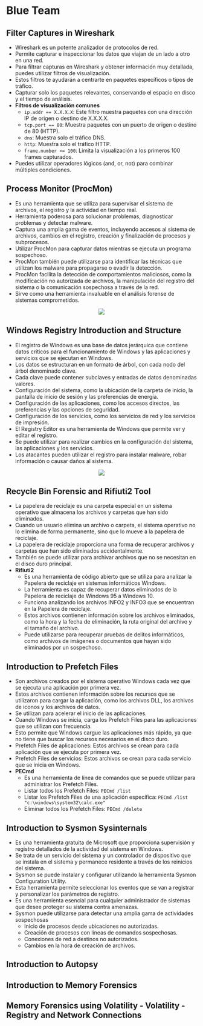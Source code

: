 # Blue Team

## Filter Captures in Wireshark

- Wireshark es un potente analizador de protocolos de red.
- Permite capturar e inspeccionar los datos que viajan de un lado a otro en una red.
- Para filtrar capturas en Wireshark y obtener información muy detallada, puedes utilizar filtros de visualización.
- Estos filtros te ayudarán a centrarte en paquetes específicos o tipos de tráfico.
- Capturar solo los paquetes relevantes, conservando el espacio en disco y el tiempo de análisis.
- **Filtros de visualización comunes**
  + `ip.addr == X.X.X.X`: Este filtro muestra paquetes con una dirección IP de origen o destino de X.X.X.X.
  + `tcp.port == 80`: Muestra paquetes con un puerto de origen o destino de 80 (HTTP).
  + `dns`: Muestra solo el tráfico DNS.
  + `http`: Muestra solo el tráfico HTTP.
  + `frame.number <= 100`: Limita la visualización a los primeros 100 frames capturados.
- Puedes utilizar operadores lógicos (and, or, not) para combinar múltiples condiciones.

## Process Monitor (ProcMon)

- Es una herramienta que se utiliza para supervisar el sistema de archivos, el registro y la actividad en tiempo real.
- Herramienta poderosa para solucionar problemas, diagnosticar problemas y detectar malware.
- Captura una amplia gama de eventos, incluyendo accesos al sistema de archivos, cambios en el registro, creación y finalización de procesos y subprocesos.
- Utilizar ProcMon para capturar datos mientras se ejecuta un programa sospechoso.
- ProcMon también puede utilizarse para identificar las técnicas que utilizan los malware para propagarse o evadir la detección.
- ProcMon facilita la detección de comportamientos maliciosos, como la modificación no autorizada de archivos, la manipulación del registro del sistema o la comunicación sospechosa a través de la red.
- Sirve como una herramienta invaluable en el análisis forense de sistemas comprometidos.

<p align="center">
  <img src="https://learn.microsoft.com/en-us/sysinternals/downloads/media/procmon/procmon-main.png"/>
</p>

## Windows Registry Introduction and Structure

- El registro de Windows es una base de datos jerárquica que contiene datos críticos para el funcionamiento de Windows y las aplicaciones y servicios que se ejecutan en Windows.
- Los datos se estructuran en un formato de árbol, con cada nodo del árbol denominado clave.
- Cada clave puede contener subclaves y entradas de datos denominadas valores.
- Configuración del sistema, como la ubicación de la carpeta de inicio, la pantalla de inicio de sesión y las preferencias de energía.
- Configuración de las aplicaciones, como los accesos directos, las preferencias y las opciones de seguridad.
- Configuración de los servicios, como los servicios de red y los servicios de impresión.
- El Registry Editor es una herramienta de Windows que permite ver y editar el registro.
- Se puede utilizar para realizar cambios en la configuración del sistema, las aplicaciones y los servicios.
- Los atacantes pueden utilizar el registro para instalar malware, robar información o causar daños al sistema.

<p align="center">
  <img src="https://www.bleepstatic.com/images/news/tutorials/windows/r/how-to-use-registry-editor/windows-registry-editor.jpg"/>
</p>

## Recycle Bin Forensic and Rifiuti2 Tool

- La papelera de reciclaje es una carpeta especial en un sistema operativo que almacena los archivos y carpetas que han sido eliminados.
- Cuando un usuario elimina un archivo o carpeta, el sistema operativo no lo elimina de forma permanente, sino que lo mueve a la papelera de reciclaje.
- La papelera de reciclaje proporciona una forma de recuperar archivos y carpetas que han sido eliminados accidentalmente.
- También se puede utilizar para archivar archivos que no se necesitan en el disco duro principal.
- **Rifiuti2**
  + Es una herramienta de código abierto que se utiliza para analizar la Papelera de reciclaje en sistemas informáticos Windows.
  + La herramienta es capaz de recuperar datos eliminados de la Papelera de reciclaje de Windows 95 a Windows 10.
  + Funciona analizando los archivos INFO2 y INFO3 que se encuentran en la Papelera de reciclaje.
  + Estos archivos contienen información sobre los archivos eliminados, como la hora y la fecha de eliminación, la ruta original del archivo y el tamaño del archivo.
  + Puede utilizarse para recuperar pruebas de delitos informáticos, como archivos de imágenes o documentos que hayan sido eliminados por un sospechoso.
    
## Introduction to Prefetch Files

- Son archivos creados por el sistema operativo Windows cada vez que se ejecuta una aplicación por primera vez.
- Estos archivos contienen información sobre los recursos que se utilizaron para cargar la aplicación, como los archivos DLL, los archivos de iconos y los archivos de datos.
- Se utilizan para acelerar el inicio de las aplicaciones.
- Cuando Windows se inicia, carga los Prefetch Files para las aplicaciones que se utilizan con frecuencia.
- Esto permite que Windows cargue las aplicaciones más rápido, ya que no tiene que buscar los recursos necesarios en el disco duro.
- Prefetch Files de aplicaciones: Estos archivos se crean para cada aplicación que se ejecuta por primera vez.
- Prefetch Files de servicios: Estos archivos se crean para cada servicio que se inicia en Windows.
- **PECmd**
  + Es una herramienta de línea de comandos que se puede utilizar para administrar los Prefetch Files.
  + Listar todos los Prefetch Files: `PECmd /list`
  + Listar los Prefetch Files de una aplicación específica: `PECmd /list "c:\windows\system32\calc.exe"`
  + Eliminar todos los Prefetch Files: `PECmd /delete`
  
## Introduction to Sysmon Sysinternals

- Es una herramienta gratuita de Microsoft que proporciona supervisión y registro detallados de la actividad del sistema en Windows.
- Se trata de un servicio del sistema y un controlador de dispositivo que se instala en el sistema y permanece residente a través de los reinicios del sistema.
- Sysmon se puede instalar y configurar utilizando la herramienta Sysmon Configuration Utility.
- Esta herramienta permite seleccionar los eventos que se van a registrar y personalizar los parámetros de registro.
- Es una herramienta esencial para cualquier administrador de sistemas que desee proteger su sistema contra amenazas.
- Sysmon puede utilizarse para detectar una amplia gama de actividades sospechosas
  + Inicio de procesos desde ubicaciones no autorizadas.
  + Creación de procesos con líneas de comandos sospechosas.
  + Conexiones de red a destinos no autorizados.
  + Cambios en la hora de creación de archivos.
  
## Introduction to Autopsy

## Introduction to Memory Forensics

## Memory Forensics using Volatility - Volatility - Registry and Network Connections
